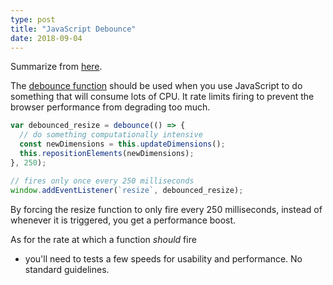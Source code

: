 ```yaml
---
type: post
title: "JavaScript Debounce"
date: 2018-09-04
---
```


Summarize from [here](https://davidwalsh.name/javascript-debounce-function).

The [debounce function](https://davidwalsh.name/javascript-debounce-function)
should be used when you use JavaScript to do something that will consume lots of CPU.
It rate limits firing to prevent the browser performance from degrading too much.

```js
var debounced_resize = debounce(() => {
  // do something computationally intensive
  const newDimensions = this.updateDimensions();
  this.repositionElements(newDimensions);
}, 250);

// fires only once every 250 milliseconds
window.addEventListener(`resize`, debounced_resize);
```

By forcing the resize function to only fire every 250 milliseconds,
instead of whenever it is triggered, you get a performance boost.

As for the rate at which a function _should_ fire
- you'll need to tests a few speeds for usability and performance.
No standard guidelines.

